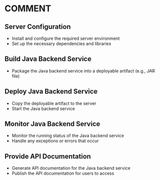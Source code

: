 # COMMENT

## Server Configuration
- Install and configure the required server environment
- Set up the necessary dependencies and libraries

## Build Java Backend Service
- Package the Java backend service into a deployable artifact (e.g., JAR file)

## Deploy Java Backend Service
- Copy the deployable artifact to the server
- Start the Java backend service

## Monitor Java Backend Service
- Monitor the running status of the Java backend service
- Handle any exceptions or errors that occur

## Provide API Documentation
- Generate API documentation for the Java backend service
- Publish the API documentation for users to access

